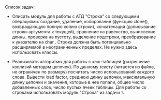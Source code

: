 Список задач:

  * Описать модуль для работы с АТД "Строка" со следующими операциями: создание, удаление, копирование (функцию clone(), возвращающую полную копию строки), конкатенация (дописывание строки-аргумента к текущей), сравнение на равенство, вычисление длины, проверка на пустоту, выделение подстроки, преобразование к указателю на char . Строка должна быть потенциально расширяемой в неограниченных пределах. Не нужно здесь использовать классы.

  * Реализовать алгоритмы для работы с хэш-таблицей (разрешение коллизий методом цепочек). По данному тексту (читается из файла, не ограничен по размеру) посчитать число использований каждого слова. Вывести load factor, среднюю длину цепочки, максимальную длину цепочки и значения, которые в нее попали, общее число добавленных слов, число пустых ячеек таблицы. Для работы со строками использовать модуль "Строка" из задачи 1.